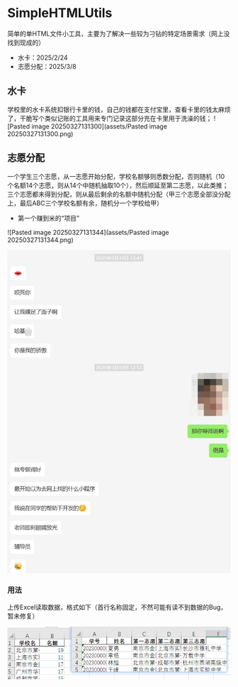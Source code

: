# SimpleHTMLUtils
简单的单HTML文件小工具，主要为了解决一些较为刁钻的特定场景需求（网上没找到现成的）
- 水卡：2025/2/24
- 志愿分配：2025/3/8
## 水卡
学校里的水卡系统扣银行卡里的钱，自己的钱都在支付宝里，查看卡里的钱太麻烦了，干脆写个类似记账的工具用来专门记录这部分充在卡里用于洗澡的钱；
![Pasted image 20250327131300](assets/Pasted image 20250327131300.png)

## 志愿分配
一个学生三个志愿，从一志愿开始分配，学校名额够则悉数分配，否则随机（10个名额14个志愿，则从14个中随机抽取10个），然后顺延至第二志愿，以此类推；三个志愿都未得到分配，则从最后剩余的名额中随机分配（甲三个志愿全部没分配上，最后ABC三个学校名额有余，随机分一个学校给甲）
- 第一个赚到米的“项目”

![Pasted image 20250327131344](assets/Pasted image 20250327131344.png)

![QQ截图20250327132530](assets/QQ截图20250327132530.png)

### 用法
上传Excel读取数据，格式如下（首行名称固定，不然可能有读不到数据的Bug，暂未修复）

![d8158061fdfb8b6f997b60633dc6039](assets/d8158061fdfb8b6f997b60633dc6039.png)

